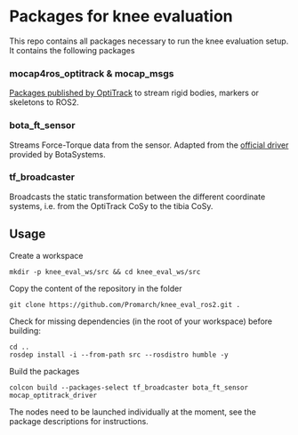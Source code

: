 # Packages for knee evaluation

This repo contains all packages necessary to run the knee evaluation setup. It contains the following packages

### mocap4ros_optitrack & mocap_msgs

[Packages published by OptiTrack](https://github.com/OptiTrack/mocap4ros2_optitrack) to stream rigid bodies, markers or skeletons to ROS2. 

### bota_ft_sensor

Streams Force-Torque data from the sensor. Adapted from the [official driver](https://gitlab.com/botasys/bota_serial_driver) provided by BotaSystems. 

### tf_broadcaster

Broadcasts the static transformation between the different coordinate systems, i.e. from the OptiTrack CoSy to the tibia CoSy. 

## Usage

Create a workspace
```
mkdir -p knee_eval_ws/src && cd knee_eval_ws/src
```
Copy the content of the repository in the folder
```
git clone https://github.com/Promarch/knee_eval_ros2.git .
```
Check for missing dependencies (in the root of your workspace) before building: 
```
cd ..
rosdep install -i --from-path src --rosdistro humble -y
```
Build the packages
```
colcon build --packages-select tf_broadcaster bota_ft_sensor mocap_optitrack_driver
```
The nodes need to be launched individually at the moment, see the package descriptions for instructions. 

